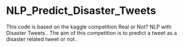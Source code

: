 # NLP_Predict_Disaster_Tweets
This code is based on the kaggle competition Real or Not? NLP with Disaster Tweets . The aim of this competition is to predict a tweet as a disaster related tweet or not .
